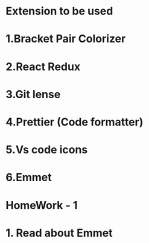 # Extension to be used 

# 1.Bracket Pair Colorizer 
# 2.React Redux 
# 3.Git lense 
# 4.Prettier (Code formatter)
# 5.Vs code icons 
# 6.Emmet 


# HomeWork - 1

# 1. Read about Emmet 